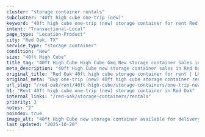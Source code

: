 ```yaml
---
cluster: "storage container rentals"
subcluster: "40ft high cube one-trip (new)"
keyword: "40ft high cube one-trip (new) storage container for rent Red Oak, TX"
intent: "Transactional-Local"
page_type: "Location-Product"
city: "Red Oak, TX"
service_type: "storage container"
condition: "New"
size: "40ft High Cube"
title_tag: "40ft High Cube High Cube Gmq New storage container Sales in Red Oak | LC Container"
meta_description: "40ft High Cube new storage container sales in Red Oak. High cube containers with extra height. Fast delivery, competitive pricing. Serving storage containers area. Quote ID: 6TN. Call (214) 524-4168 for your free quote today."
original_title: "Red Oak 40ft high cube storage container for rent | LC"
original_meta: "Buy one-trip (new) 40ft high cube storage container rent with local delivery in Red Oak, TX. LC Container — local Since 2003. Request a fast quote today."
url_slug: "/red-oak/rent/40ft-high-cube/storage-containers/one-trip-new"
h1: "Rent 40ft high cube one-trip (new) storage container in Red Oak"
internal_links: "/red-oak/storage-containers/rentals"
priority: 3
notes: "2"
noindex: true
image_alt: "40ft High Cube new storage container available for delivery in Red Oak"
last_updated: "2025-10-20"
---
```


<!-- TODO: Add unique city/inventory copy, images, and internal links here. -->
